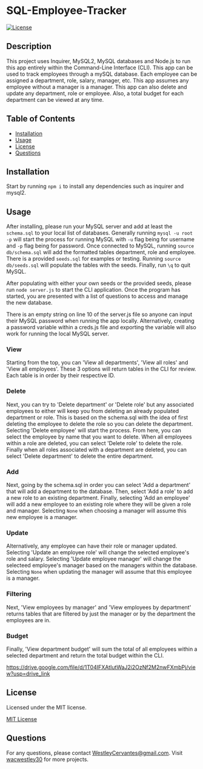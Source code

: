 # SQL-Employee-Tracker

[![License](https://img.shields.io/badge/License-MIT-green.svg)](https://opensource.org/licenses/MIT)

## Description

This project uses Inquirer, MySQL2, MySQL databases and Node.js to run this app entirely within the Command-Line Interface (CLI). This app can be used to track employees through a mySQL database. Each employee can be assigned a department, role, salary, manager, etc. This app assumes any employee without a manager is a manager. This app can also delete and update any department, role or employee. Also, a total budget for each department can be viewed at any time.

## Table of Contents

- [Installation](#installation)
- [Usage](#usage)
- [License](#license)
- [Questions](#questions)

## Installation

Start by running `npm i` to install any dependencies such as inquirer and mysql2.

## Usage

After installing, please run your MySQL server and add at least the `schema.sql` to your local list of databases. Generally running `mysql -u root -p` will start the process for running MySQL with `-u` flag being for username and `-p` flag being for password. Once connected to MySQL, running `source db/schema.sql` will add the formatted tables department, role and employee. There is a provided `seeds.sql` for examples or testing. Running `source db/seeds.sql` will populate the tables with the seeds. Finally, run `\q` to quit MySQL.

After populating with either your own seeds or the provided seeds, please run `node server.js` to start the CLI application. Once the program has started, you are presented with a list of questions to access and manage the new database.

There is an empty string on line 10 of the server.js file so anyone can input their MySQL password when running the app locally. Alternatively, creating a password variable within a creds.js file and exporting the variable will also work for running the local MySQL server.

### View
Starting from the top, you can 'View all departments', 'View all roles' and 'View all employees'. These 3 options will return tables in the CLI for review. Each table is in order by their respective ID.


### Delete
Next, you can try to 'Delete department' or 'Delete role' but any associated employees to either will keep you from deleting an already populated department or role. This is based on the schema.sql with the idea of first deleting the employee to delete the role so you can delete the department. Selecting 'Delete employee' will start the process. From here, you can select the employee by name that you want to delete. When all employees within a role are deleted, you can select 'Delete role' to delete the role. Finally when all roles associated with a department are deleted, you can select 'Delete department' to delete the entire department.

### Add
Next, going by the schema.sql in order you can select 'Add a department' that will add a department to the database. Then, select 'Add a role' to add a new role to an existing department. Finally, selecting 'Add an employee' will add a new employee to an existing role where they will be given a role and manager. Selecting `None` when choosing a manager will assume this new employee is a manager.

### Update
Alternatively, any employee can have their role or manager updated. Selecting 'Update an employee role' will change the selected employee's role and salary. Selecting 'Update employee manager' will change the selecteed employee's manager based on the managers within the database. Selecting `None` when updating the manager will assume that this employee is a manager.

### Filtering
Next, 'View employees by manager' and 'View employees by department' returns tables that are filtered by just the manager or by the department the employees are in.

### Budget
Finally, 'View department budget' will sum the total of all employees within a  selected department and return the total budget within the CLI.

https://drive.google.com/file/d/1T04IFXAtIutWaJ2i2OzNf2M2nwFXmbPj/view?usp=drive_link

## License

Licensed under the MIT license.

[MIT License](https://opensource.org/licenses/MIT)

## Questions

For any questions, please contact WestleyCervantes@gmail.com. Visit [wacwestley30](https://github.com/wacwestley30) for more projects.
